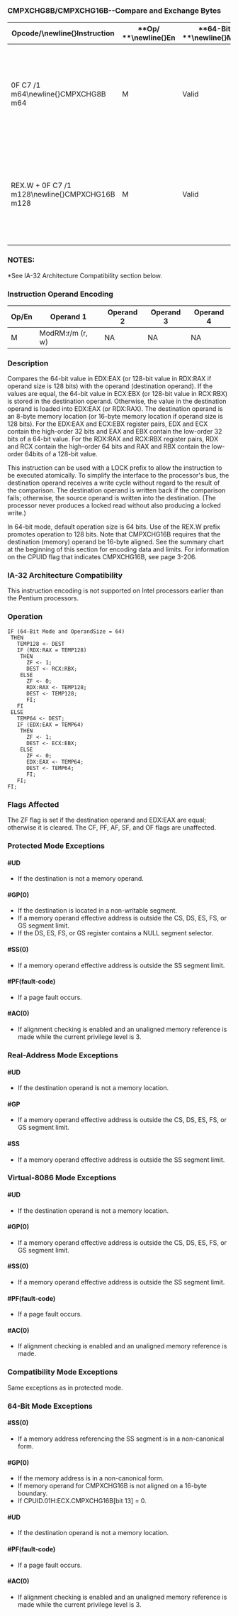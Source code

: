 ### CMPXCHG8B/CMPXCHG16B--Compare and Exchange Bytes


|**Opcode/**\newline{}**Instruction**|**Op/ **\newline{}**En**|**64-Bit **\newline{}**Mode**|**Compat/**\newline{}**Leg Mode**|**Description**|
|------------------------------------|------------------------|-----------------------------|---------------------------------|---------------|
|0F C7 /1 m64\newline{}CMPXCHG8B m64|M|Valid|Valid*|Compare EDX:EAX with m64. If equal, set ZF and load ECX:EBX into m64. Else, clear ZF and load m64 into EDX:EAX.|
|REX.W + 0F C7 /1 m128\newline{}CMPXCHG16B m128|M|Valid|N.E.|Compare RDX:RAX with m128. If equal, set ZF and load RCX:RBX into m128. Else, clear ZF and load m128 into RDX:RAX.|
### NOTES:


*See IA-32 Architecture Compatibility section below.

### Instruction Operand Encoding


|Op/En|Operand 1|Operand 2|Operand 3|Operand 4|
|-----|---------|---------|---------|---------|
|M|ModRM:r/m (r, w)|NA|NA|NA|
### Description


Compares the 64-bit value in EDX:EAX (or 128-bit value in RDX:RAX if operand size is 128 bits) with the operand (destination operand). If the values are equal, the 64-bit value in ECX:EBX (or 128-bit value in RCX:RBX) is stored in the destination operand. Otherwise, the value in the destination operand is loaded into EDX:EAX (or RDX:RAX). The destination operand is an 8-byte memory location (or 16-byte memory location if operand size is 128 bits). For the EDX:EAX and ECX:EBX register pairs, EDX and ECX contain the high-order 32 bits and EAX and EBX contain the low-order 32 bits of a 64-bit value. For the RDX:RAX and RCX:RBX register pairs, RDX and RCX contain the high-order 64 bits and RAX and RBX contain the low-order 64bits of a 128-bit value. 

This instruction can be used with a LOCK prefix to allow the instruction to be executed atomically. To simplify the interface to the processor's bus, the destination operand receives a write cycle without regard to the result of the comparison. The destination operand is written back if the comparison fails; otherwise, the source operand is written into the destination. (The processor never produces a locked read without also producing a locked write.)

In 64-bit mode, default operation size is 64 bits. Use of the REX.W prefix promotes operation to 128 bits. Note that CMPXCHG16B requires that the destination (memory) operand be 16-byte aligned. See the summary chart at the beginning of this section for encoding data and limits. For information on the CPUID flag that indicates CMPXCHG16B, see page 3-206.

### IA-32 Architecture Compatibility


This instruction encoding is not supported on Intel processors earlier than the Pentium processors.


### Operation

```info-verb
IF (64-Bit Mode and OperandSize = 64)
 THEN
   TEMP128 <- DEST
   IF (RDX:RAX = TEMP128)
    THEN
      ZF <- 1;
      DEST <- RCX:RBX;
    ELSE
      ZF <- 0;
      RDX:RAX <- TEMP128;
      DEST <- TEMP128;
      FI;
   FI
 ELSE
   TEMP64 <- DEST;
   IF (EDX:EAX = TEMP64)
    THEN
      ZF <- 1;
      DEST <- ECX:EBX;
    ELSE
      ZF <- 0;
      EDX:EAX <- TEMP64;
      DEST <- TEMP64;
      FI;
   FI;
FI;
```
### Flags Affected


The ZF flag is set if the destination operand and EDX:EAX are equal; otherwise it is cleared. The CF, PF, AF, SF, and OF flags are unaffected.


### Protected Mode Exceptions

#### #UD
* If the destination is not a memory operand.

#### #GP(0)
* If the destination is located in a non-writable segment.
* If a memory operand effective address is outside the CS, DS, ES, FS, or GS segment limit.
* If the DS, ES, FS, or GS register contains a NULL segment selector.

#### #SS(0)
* If a memory operand effective address is outside the SS segment limit.

#### #PF(fault-code)
* If a page fault occurs.

#### #AC(0)
* If alignment checking is enabled and an unaligned memory reference is made while the current privilege level is 3.

### Real-Address Mode Exceptions

#### #UD
* If the destination operand is not a memory location.

#### #GP
* If a memory operand effective address is outside the CS, DS, ES, FS, or GS segment limit.

#### #SS
* If a memory operand effective address is outside the SS segment limit.

### Virtual-8086 Mode Exceptions

#### #UD
* If the destination operand is not a memory location.

#### #GP(0)
* If a memory operand effective address is outside the CS, DS, ES, FS, or GS segment limit.

#### #SS(0)
* If a memory operand effective address is outside the SS segment limit.

#### #PF(fault-code)
* If a page fault occurs.

#### #AC(0)
* If alignment checking is enabled and an unaligned memory reference is made.

### Compatibility Mode Exceptions



Same exceptions as in protected mode.


### 64-Bit Mode Exceptions

#### #SS(0)
* If a memory address referencing the SS segment is in a non-canonical form.

#### #GP(0)
* If the memory address is in a non-canonical form.
* If memory operand for CMPXCHG16B is not aligned on a 16-byte boundary.
* If CPUID.01H:ECX.CMPXCHG16B[bit 13] = 0.

#### #UD
* If the destination operand is not a memory location.

#### #PF(fault-code)
* If a page fault occurs.

#### #AC(0)
* If alignment checking is enabled and an unaligned memory reference is made while the current privilege level is 3.
